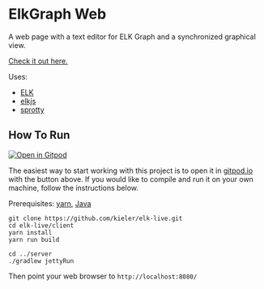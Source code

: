 # ElkGraph Web

A web page with a text editor for ELK Graph and a synchronized graphical view.

[Check it out here.](https://rtsys.informatik.uni-kiel.de/elklive/)

Uses:
* [ELK](http://www.eclipse.org/elk)
* [elkjs](https://github.com/OpenKieler/elkjs)
* [sprotty](https://github.com/eclipse/sprotty)

## How To Run

[![Open in Gitpod](https://gitpod.io/button/open-in-gitpod.svg)](https://gitpod.io/#https://github.com/OpenKieler/elkgraph-web)

The easiest way to start working with this project is to open it in [gitpod.io](https://gitpod.io) with the button above. If you would like to compile and run it on your own machine, follow the instructions below.

Prerequisites: [yarn](https://yarnpkg.com/), [Java](https://jdk.java.net)

```
git clone https://github.com/kieler/elk-live.git
cd elk-live/client
yarn install
yarn run build

cd ../server
./gradlew jettyRun
```

Then point your web browser to `http://localhost:8080/`
